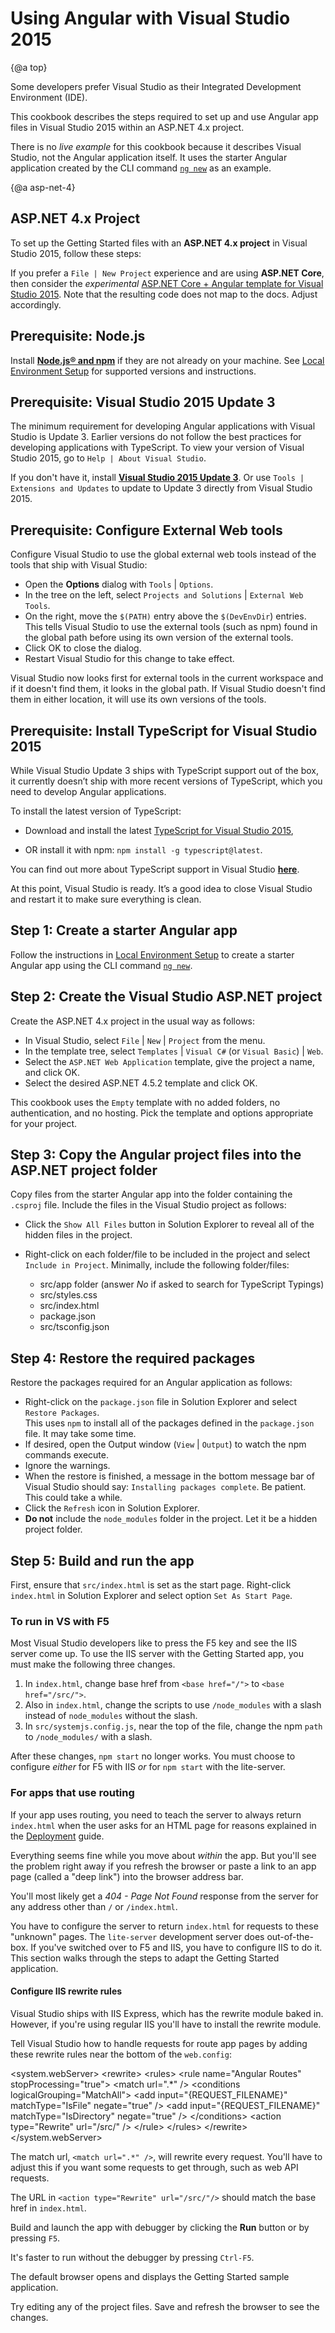 # Using Angular with Visual Studio 2015

{@a top}

Some developers prefer Visual Studio as their Integrated Development Environment (IDE).

This cookbook describes the steps required to set up and use Angular app files in Visual Studio 2015 within an ASP.NET 4.x project.

<div class="alert is-helpful">



There is no *live example* for this cookbook because it describes Visual Studio, not 
the Angular application itself. It uses the starter Angular application created by the CLI command [`ng new`](cli/new) as an example.


</div>


{@a asp-net-4}

## ASP.NET 4.x Project

To set up the Getting Started files with an **ASP.NET 4.x project** in
Visual Studio 2015, follow these steps:

<div class="alert is-helpful">



If you prefer a `File | New Project` experience and are using **ASP.NET Core**, 
then consider the _experimental_
<a href="http://blog.stevensanderson.com/2016/10/04/angular2-template-for-visual-studio/">ASP.NET Core + Angular template for Visual Studio 2015</a>.
Note that the resulting code does not map to the docs. Adjust accordingly.


</div>




<h2 id='prereq1'>
  Prerequisite: Node.js
</h2>



Install **[Node.js® and npm](https://nodejs.org/en/download/)**
if they are not already on your machine.
See [Local Environment Setup](guide/setup-local "Setting up for Local Development") for supported versions and instructions.






<h2 id='prereq2'>
  Prerequisite: Visual Studio 2015 Update 3
</h2>



The minimum requirement for developing Angular applications with Visual Studio is Update 3.
Earlier versions do not follow the best practices for developing applications with TypeScript.
To view your version of Visual Studio 2015, go to `Help | About Visual Studio`.

If you don't have it, install **[Visual Studio 2015 Update 3](https://www.visualstudio.com/en-us/news/releasenotes/vs2015-update3-vs)**.
Or use `Tools | Extensions and Updates` to update to Update 3 directly from Visual Studio 2015.



<h2 id='prereq3'>
  Prerequisite: Configure External Web tools
</h2>



Configure Visual Studio to use the global external web tools instead of the tools that ship with Visual Studio:

  * Open the **Options** dialog with `Tools` | `Options`.
  * In the tree on the left, select `Projects and Solutions` | `External Web Tools`.
  * On the right, move the `$(PATH)` entry above the `$(DevEnvDir`) entries. This tells Visual Studio to
    use the external tools (such as npm) found in the global path before using its own version of the external tools.
  * Click OK to close the dialog.
  * Restart Visual Studio for this change to take effect.

Visual Studio now looks first for external tools in the current workspace and 
if it doesn't find them, it looks in the global path. If Visual Studio doesn't 
find them in either location, it will use its own versions of the tools.



<h2 id='prereq4'>
  Prerequisite: Install TypeScript for Visual Studio 2015
</h2>



While Visual Studio Update 3 ships with TypeScript support out of the box, it currently doesn’t ship with more recent versions of TypeScript, which you need to develop Angular applications.

To install the latest version of TypeScript:

 * Download and install the latest [TypeScript for Visual Studio 2015](https://www.microsoft.com/en-us/download/details.aspx?id=48593),

 * OR install it with npm: `npm install -g typescript@latest`.

You can find out more about TypeScript support in Visual Studio **[here](https://blogs.msdn.microsoft.com/typescript/announcing-typescript-3-1/)**.

At this point, Visual Studio is ready. It’s a good idea to close Visual Studio and 
restart it to make sure everything is clean.



<h2 id='download'>
  Step 1: Create a starter Angular app
</h2>


 Follow the instructions in [Local Environment Setup](guide/setup-local "Setting up for Local Development") to create a starter Angular app using the CLI command [`ng new`](cli/new).





<h2 id='create-project'>
  Step 2: Create the Visual Studio ASP.NET project
</h2>



Create the ASP.NET 4.x project in the usual way as follows:

* In Visual Studio, select `File` | `New` | `Project` from the menu.
* In the template tree, select `Templates` | `Visual C#` (or `Visual Basic`) | `Web`.
* Select the `ASP.NET Web Application` template, give the project a name, and click OK.
* Select the desired ASP.NET 4.5.2 template and click OK.


<div class="alert is-helpful">



This cookbook uses the `Empty` template with no added folders, 
no authentication, and no hosting. Pick the template and options appropriate for your project.


</div>




<h2 id='copy'>
  Step 3: Copy the Angular project files into the ASP.NET project folder
</h2>

Copy files from the starter Angular app into the folder containing the `.csproj` file.
Include the files in the Visual Studio project as follows:

* Click the `Show All Files` button in Solution Explorer to reveal all of the hidden files in the project.
* Right-click on each folder/file to be included in the project and select `Include in Project`.
  Minimally, include the following folder/files:

  * src/app folder (answer *No*  if asked to search for TypeScript Typings)
  * src/styles.css
  * src/index.html
  * package.json
  * src/tsconfig.json



<h2 id='restore'>
  Step 4: Restore the required packages
</h2>



Restore the packages required for an Angular application as follows:

* Right-click on the `package.json` file in Solution Explorer and select `Restore Packages`.
  <br>This uses `npm` to install all of the packages defined in the `package.json` file.
  It may take some time.
* If desired, open the Output window (`View` | `Output`) to watch the npm commands execute.
* Ignore the warnings.
* When the restore is finished, a message in the bottom message bar of Visual Studio 
  should say: `Installing packages complete`. Be patient. This could take a while.
* Click the `Refresh` icon in Solution Explorer.
* **Do not** include the `node_modules` folder in the project. Let it be a hidden project folder.



<h2 id='build-and-run'>
  Step 5: Build and run the app
</h2>



First, ensure that `src/index.html` is set as the start page.
Right-click `index.html` in Solution Explorer and select option `Set As Start Page`.

### To run in VS with F5

Most Visual Studio developers like to press the F5 key and see the IIS server come up.
To use the IIS server with the Getting Started app, you must make the following three changes.

1. In `index.html`, change base href from `<base href="/">` to `<base href="/src/">`.
2. Also in `index.html`, change the scripts to use `/node_modules` with a slash 
instead of `node_modules` without the slash.
3. In `src/systemjs.config.js`, near the top of the file, 
change the npm `path` to `/node_modules/` with a slash.


<div class="alert is-important">



After these changes, `npm start` no longer works.
You must choose to configure _either_ for F5 with IIS _or_ for  `npm start` with the lite-server.


</div>



### For apps that use routing

If your app uses routing, you need to teach the server to always return 
`index.html` when the user asks for an HTML page
for reasons explained in the [Deployment](guide/deployment#fallback) guide.

Everything seems fine while you move about _within_ the app.
But you'll see the problem right away if you refresh the browser
or paste a link to an app page (called a "deep link") into the browser address bar.

You'll most likely get a *404 - Page Not Found* response from the server
for any address other than `/` or `/index.html`.

You have to configure the server to return `index.html` for requests to these "unknown" pages.
The `lite-server` development server does out-of-the-box.
If you've switched over to F5 and IIS, you have to configure IIS to do it.
This section walks through the steps to adapt the Getting Started application.

#### Configure IIS rewrite rules

Visual Studio ships with IIS Express, which has the rewrite module baked in.
However, if you're using regular IIS you'll have to install the rewrite 
module.

Tell Visual Studio how to handle requests for route app pages by adding these
rewrite rules near the bottom of the `web.config`:


<code-example format='.'>
  &lt;system.webServer&gt;
    &lt;rewrite&gt;
      &lt;rules&gt;
        &lt;rule name="Angular Routes" stopProcessing="true"&gt;
          &lt;match url=".*" /&gt;
          &lt;conditions logicalGrouping="MatchAll"&gt;
            &lt;add input="{REQUEST_FILENAME}" matchType="IsFile" negate="true" /&gt;
            &lt;add input="{REQUEST_FILENAME}" matchType="IsDirectory" negate="true" /&gt;
          &lt;/conditions&gt;
          &lt;action type="Rewrite" url="/src/" /&gt;
        &lt;/rule&gt;
      &lt;/rules&gt;
    &lt;/rewrite&gt;
  &lt;/system.webServer&gt;

</code-example>



<div class="alert is-helpful">



The match url, `<match url=".*" />`, will rewrite every request. You'll have to adjust this if 
you want some requests to get through, such as web API requests.

The URL in `<action type="Rewrite" url="/src/"/>` should 
match the base href in `index.html`.


</div>



Build and launch the app with debugger by clicking the **Run** button or by pressing `F5`.


<div class="alert is-helpful">



It's faster to run without the debugger by pressing `Ctrl-F5`.

</div>



The default browser opens and displays the Getting Started sample application.

Try editing any of the project files. Save and refresh the browser to
see the changes.
